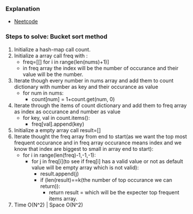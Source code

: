 ### Explanation
* [Neetcode](https://www.youtube.com/watch?v=YPTqKIgVk-k)

### Steps to solve: Bucket sort method
1. Initialize a hash-map call count.
2. Initialize a array call freq with :
   * freq=[[] for i in range(len(nums)+1)]
   * in freq array the index will be the number of occurance and their value will be the number.
3. Iterate though every number in nums array and add them to count dictionary with number as key and their occurance as value
   * for num in nums:
     * count[num] = 1+count.get(num, 0)   
4. Iterate through the items of count dictionary and add them to freq array as index as occurance and number as value
   * for key, val in count.items():
     * freq[val].append(key)   
5. Initialize a empty array call result=[]
6. Iterate thought the freq array from end to start(as we want the top most frequent occurance and in freq array occurance means index and we know that index are biggest to small in array end to start):
   * for i in range(len(freq)-1,-1,-1):
     * for j in freq[i](to see if freq[i] has a valid value or not as default value will be empty array which is not valid):
       *  result.append(j)
       * if (len(result)==k(the number of top occurance we can return)):
         * return result = which will be the expecter top frequent items array.
7. Time O(N^2)  |  Space O(N^2)         
